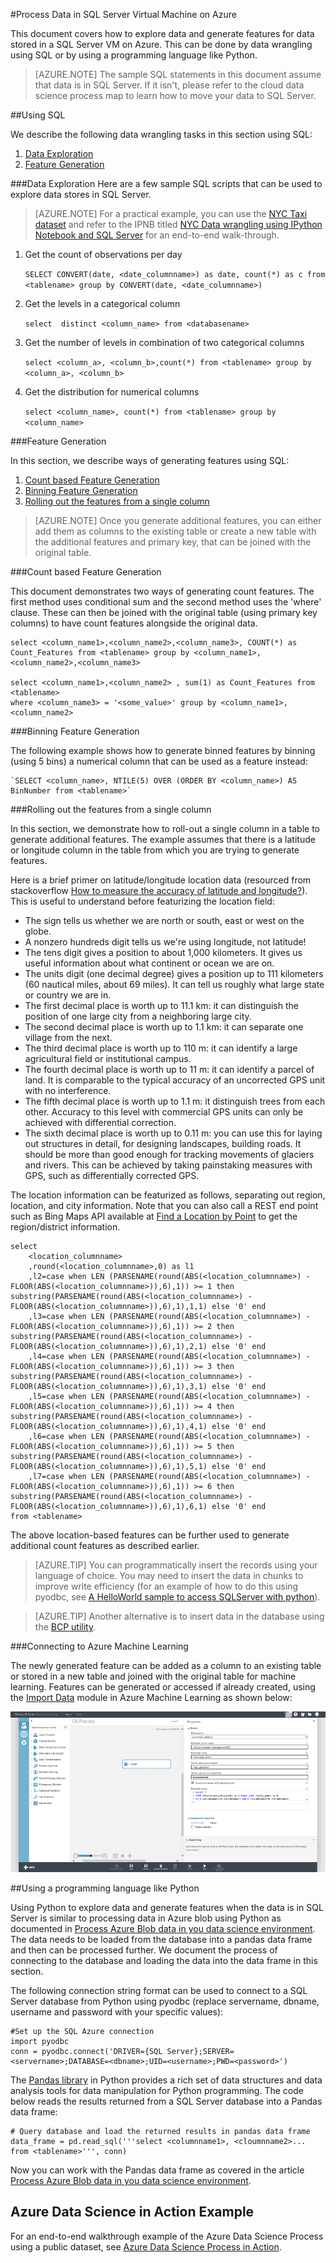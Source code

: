 <properties 
	pageTitle="Process Data from SQL Azure | Microsoft Azure" 
	description="Process Data from SQL Azure" 
	services="machine-learning" 
	documentationCenter="" 
	authors="garyericson" 
	manager="paulettm" 
	editor="" />

<tags 
	ms.service="machine-learning" 
	ms.workload="data-services" 
	ms.tgt_pltfrm="na" 
	ms.devlang="na" 
	ms.topic="article" 
	ms.date="06/14/2016" 
	ms.author="fashah;garye;bradsev" /> 

#<a name="heading"></a>Process Data in SQL Server Virtual Machine on Azure

This document covers how to explore data and generate features for data stored in a SQL Server VM on Azure. This can be done by data wrangling using SQL or by using a programming language like Python.


> [AZURE.NOTE] The sample SQL statements in this document assume that data is in SQL Server. If it isn't, please refer to the cloud data science process map to learn how to move your data to SQL Server.

##<a name="SQL"></a>Using SQL

We describe the following data wrangling tasks in this section using SQL:

1. [Data Exploration](#sql-dataexploration)
2. [Feature Generation](#sql-featuregen)

###<a name="sql-dataexploration"></a>Data Exploration
Here are a few sample SQL scripts that can be used to explore data stores in SQL Server.


> [AZURE.NOTE] For a practical example, you can use the [NYC Taxi dataset](http://www.andresmh.com/nyctaxitrips/) and refer to the IPNB titled [NYC Data wrangling using IPython Notebook and SQL Server](https://github.com/Azure/Azure-MachineLearning-DataScience/blob/master/Misc/DataScienceProcess/iPythonNotebooks/machine-Learning-data-science-process-sql-walkthrough.ipynb) for an end-to-end walk-through.

1. Get the count of observations per day

	`SELECT CONVERT(date, <date_columnname>) as date, count(*) as c from <tablename> group by CONVERT(date, <date_columnname>)` 

2. Get the levels in a categorical column

	`select  distinct <column_name> from <databasename>`

3. Get the number of levels in combination of two categorical columns 

	`select <column_a>, <column_b>,count(*) from <tablename> group by <column_a>, <column_b>`

4. Get the distribution for numerical columns

	`select <column_name>, count(*) from <tablename> group by <column_name>`


###<a name="sql-featuregen"></a>Feature Generation

In this section, we describe ways of generating features using SQL:  

1. [Count based Feature Generation](#sql-countfeature)
2. [Binning Feature Generation](#sql-binningfeature)
3. [Rolling out the features from a single column](#sql-featurerollout)


> [AZURE.NOTE] Once you generate additional features, you can either add them as columns to the existing table or create a new table with the additional features and primary key, that can be joined with the original table. 

###<a name="sql-countfeature"></a>Count based Feature Generation

This document demonstrates two ways of generating count features. The first method uses conditional sum and the second method uses the 'where' clause. These can then be joined with the original table (using primary key columns) to have count features alongside the original data.

	select <column_name1>,<column_name2>,<column_name3>, COUNT(*) as Count_Features from <tablename> group by <column_name1>,<column_name2>,<column_name3> 

	select <column_name1>,<column_name2> , sum(1) as Count_Features from <tablename> 
	where <column_name3> = '<some_value>' group by <column_name1>,<column_name2> 

###<a name="sql-binningfeature"></a>Binning Feature Generation

The following example shows how to generate binned features by binning (using 5 bins) a numerical column that can be used as a feature instead:

	`SELECT <column_name>, NTILE(5) OVER (ORDER BY <column_name>) AS BinNumber from <tablename>`


###<a name="sql-featurerollout"></a>Rolling out the features from a single column

In this section, we demonstrate how to roll-out a single column in a table to generate additional features. The example assumes that there is a latitude or longitude column in the table from which you are trying to generate features.

Here is a brief primer on latitude/longitude location data (resourced from stackoverflow [How to measure the accuracy of latitude and longitude?](http://gis.stackexchange.com/questions/8650/how-to-measure-the-accuracy-of-latitude-and-longitude)). This is useful to understand before featurizing the location field:

- The sign tells us whether we are north or south, east or west on the globe.
- A nonzero hundreds digit tells us we're using longitude, not latitude!
- The tens digit gives a position to about 1,000 kilometers. It gives us useful information about what continent or ocean we are on.
- The units digit (one decimal degree) gives a position up to 111 kilometers (60 nautical miles, about 69 miles). It can tell us roughly what large state or country we are in.
- The first decimal place is worth up to 11.1 km: it can distinguish the position of one large city from a neighboring large city.
- The second decimal place is worth up to 1.1 km: it can separate one village from the next.
- The third decimal place is worth up to 110 m: it can identify a large agricultural field or institutional campus.
- The fourth decimal place is worth up to 11 m: it can identify a parcel of land. It is comparable to the typical accuracy of an uncorrected GPS unit with no interference.
- The fifth decimal place is worth up to 1.1 m: it distinguish trees from each other. Accuracy to this level with commercial GPS units can only be achieved with differential correction.
- The sixth decimal place is worth up to 0.11 m: you can use this for laying out structures in detail, for designing landscapes, building roads. It should be more than good enough for tracking movements of glaciers and rivers. This can be achieved by taking painstaking measures with GPS, such as differentially corrected GPS.

The location information can be featurized as follows, separating out region, location, and city information. Note that you can also call a REST end point such as Bing Maps API available at [Find a Location by Point](https://msdn.microsoft.com/library/ff701710.aspx) to get the region/district information.

	select 
		<location_columnname>
		,round(<location_columnname>,0) as l1		
		,l2=case when LEN (PARSENAME(round(ABS(<location_columnname>) - FLOOR(ABS(<location_columnname>)),6),1)) >= 1 then substring(PARSENAME(round(ABS(<location_columnname>) - FLOOR(ABS(<location_columnname>)),6),1),1,1) else '0' end 	
		,l3=case when LEN (PARSENAME(round(ABS(<location_columnname>) - FLOOR(ABS(<location_columnname>)),6),1)) >= 2 then substring(PARSENAME(round(ABS(<location_columnname>) - FLOOR(ABS(<location_columnname>)),6),1),2,1) else '0' end 	
		,l4=case when LEN (PARSENAME(round(ABS(<location_columnname>) - FLOOR(ABS(<location_columnname>)),6),1)) >= 3 then substring(PARSENAME(round(ABS(<location_columnname>) - FLOOR(ABS(<location_columnname>)),6),1),3,1) else '0' end 	
		,l5=case when LEN (PARSENAME(round(ABS(<location_columnname>) - FLOOR(ABS(<location_columnname>)),6),1)) >= 4 then substring(PARSENAME(round(ABS(<location_columnname>) - FLOOR(ABS(<location_columnname>)),6),1),4,1) else '0' end 	
		,l6=case when LEN (PARSENAME(round(ABS(<location_columnname>) - FLOOR(ABS(<location_columnname>)),6),1)) >= 5 then substring(PARSENAME(round(ABS(<location_columnname>) - FLOOR(ABS(<location_columnname>)),6),1),5,1) else '0' end 	
		,l7=case when LEN (PARSENAME(round(ABS(<location_columnname>) - FLOOR(ABS(<location_columnname>)),6),1)) >= 6 then substring(PARSENAME(round(ABS(<location_columnname>) - FLOOR(ABS(<location_columnname>)),6),1),6,1) else '0' end 	
	from <tablename>

The above location-based features can be further used to generate additional count features as described earlier. 


> [AZURE.TIP] You can programmatically insert the records using your language of choice. You may need to insert the data in chunks to improve write efficiency (for an example of how to do this using pyodbc, see [A HelloWorld sample to access SQLServer with python](https://code.google.com/p/pypyodbc/wiki/A_HelloWorld_sample_to_access_mssql_with_python)). 
 

> [AZURE.TIP] Another alternative is to insert data in the database using the [BCP utility](https://msdn.microsoft.com/library/ms162802.aspx).

###<a name="sql-aml"></a>Connecting to Azure Machine Learning

The newly generated feature can be added as a column to an existing table or stored in a new table and joined with the original table for machine learning. Features can be generated or accessed if already created, using the [Import Data][import-data] module in Azure Machine Learning as shown below:

![azureml readers][1] 

##<a name="python"></a>Using a programming language like Python

Using Python to explore data and generate features when the data is in SQL Server is similar to processing data in Azure blob using Python as documented in [Process Azure Blob data in you data science environment](machine-learning-data-science-process-data-blob.md). The data needs to be loaded from the database into a pandas data frame and then can be processed further. We document the process of connecting to the database and loading the data into the data frame in this section.

The following connection string format can be used to connect to a SQL Server database from Python using pyodbc (replace servername, dbname, username and password with your specific values):

	#Set up the SQL Azure connection
	import pyodbc	
	conn = pyodbc.connect('DRIVER={SQL Server};SERVER=<servername>;DATABASE=<dbname>;UID=<username>;PWD=<password>')

The [Pandas library](http://pandas.pydata.org/) in Python provides a rich set of data structures and data analysis tools for data manipulation for Python programming. The code below reads the results returned from a SQL Server database into a Pandas data frame:

	# Query database and load the returned results in pandas data frame
	data_frame = pd.read_sql('''select <columnname1>, <cloumnname2>... from <tablename>''', conn)

Now you can work with the Pandas data frame as covered in the article [Process Azure Blob data in you data science environment](machine-learning-data-science-process-data-blob.md).

## Azure Data Science in Action Example

For an end-to-end walkthrough example of the Azure Data Science Process using a public dataset, see [Azure Data Science Process in Action](machine-learning-data-science-process-sql-walkthrough.md).

[1]: ./media/machine-learning-data-science-process-sql-server-virtual-machine/reader_db_featurizedinput.png


<!-- Module References -->
[import-data]: https://msdn.microsoft.com/library/azure/4e1b0fe6-aded-4b3f-a36f-39b8862b9004/
 
